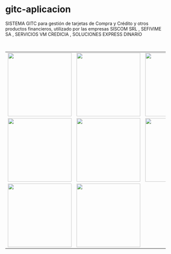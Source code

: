 # gitc-aplicacion
SISTEMA GITC  para gestión de tarjetas de Compra y Crédito y  otros productos financieros, utilizado por las empresas SISCOM SRL , SEFIVIME SA , SERVICIOS VM CREDICIA , SOLUCIONES EXPRESS DINARIO 

<BR>
<table>
  <tr>
    <td><img src="https://www.fpsoft.com.ar/githubimg/gitc_1.jpeg" width="200" height="200"></td>
    <td><img src="https://www.fpsoft.com.ar/githubimg/gitc_2.jpeg" width="200" height="200"></td>
    <td><img src="https://www.fpsoft.com.ar/githubimg/gitc_3.jpeg" width="200" height="200"></td>
  </tr>
  <tr>
    <td><img src="https://www.fpsoft.com.ar/githubimg/gitc_4.jpeg" width="200" height="200"></td>
    <td><img src="https://www.fpsoft.com.ar/githubimg/gitc_5.jpeg" width="200" height="200"></td>
    <td><img src="https://www.fpsoft.com.ar/githubimg/gitc_6.jpeg" width="200" height="200"></td>
  </tr>
  <tr>
    <td><img src="https://www.fpsoft.com.ar/githubimg/gitc_7.jpeg" width="200" height="200"></td>
    <td><img src="https://www.fpsoft.com.ar/githubimg/gitc_8.jpeg" width="200" height="200"></td>
  </tr>
</table>

